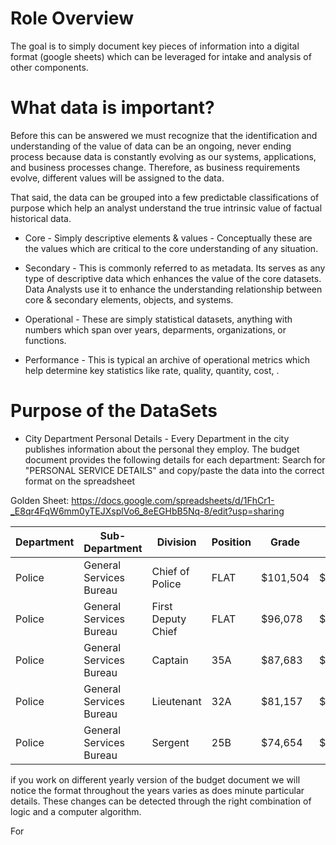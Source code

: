 # Role Overview 

The goal is to simply document key pieces of information into a digital format (google sheets) which can be leveraged for intake and analysis of other components.

# What data is important?
Before this can be answered we must recognize that the identification and understanding of the value of data can be an ongoing, never ending process because data is constantly evolving as our systems, applications, and business processes change.  Therefore, as business requirements evolve, different values will be assigned to the data.

That said, the data can be grouped into a few predictable classifications of purpose which help an analyst understand the true intrinsic value of factual historical data.

  * Core - Simply descriptive elements & values - Conceptually these are the values which are critical to the core understanding of any situation.
  * Secondary - This is commonly referred to as metadata.  Its serves as any type of descriptive data which enhances the value of the core datasets.  
        Data Analysts use it to enhance the understanding relationship between core & secondary elements, objects, and systems.
  
  * Operational - These are simply statistical datasets, anything with numbers which span over years, deparments, organizations, or functions.
  * Performance - This is typical an archive of operational metrics which help determine key statistics like rate, quality, quantity, cost,  .
  
  
  

# Purpose of the DataSets


* City Department Personal Details - Every Department in the city publishes information about the personal they employ. The budget document provides the following details for each department: 
Search for "PERSONAL SERVICE DETAILS" and copy/paste the data into the correct format on the spreadsheet

Golden Sheet: https://docs.google.com/spreadsheets/d/1FhCr1-_E8qr4FqW6mm0yTEJXsplVo6_8eEGHbB5Nq-8/edit?usp=sharing


| Department        | Sub-Department | Division |Position  | Grade | "Min. Rate" | "Max Rate" | 2014/2015 | 2015/2016|
|-------------------|----------------|----------|----------|-------|-------------|------------|-----------|----------|
|Police|General Services Bureau|Chief of Police|FLAT|$101,504|$101,504|1|1|
|Police|General Services Bureau|First Deputy Chief|FLAT|$96,078|$96,078|1|1|
|Police|General Services Bureau|Captain|35A|$87,683|$87,683|3|4|
|Police|General Services Bureau|Lieutenant|32A|$81,157|$81,157|2|4|
|Police|General Services Bureau|Sergent|25B|$74,654|$74,654|7|4|



if you work on different yearly version of the budget document we will notice the format throughout the years varies as does minute particular details.  These changes can be detected through the right combination of logic and a computer algorithm.

For 